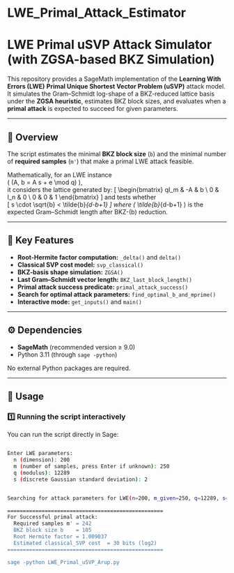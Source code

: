 # LWE_Primal_Attack_Estimator
# LWE Primal uSVP Attack Simulator (with ZGSA-based BKZ Simulation)

This repository provides a SageMath implementation of the **Learning With Errors (LWE)** **Primal Unique Shortest Vector Problem (uSVP)** attack model.  
It simulates the Gram–Schmidt log-shape of a BKZ-reduced lattice basis under the **ZGSA heuristic**, estimates BKZ block sizes, and evaluates when a **primal attack** is expected to succeed for given parameters.

---

## 📘 Overview

The script estimates the minimal **BKZ block size** (`b`) and the minimal number of **required samples** (`m'`) that make a primal LWE attack feasible.

Mathematically, for an LWE instance  
\( (A, b = A s + e \mod q) \),  
it considers the lattice generated by:
\[
\begin{bmatrix}
qI_m & -A & b \\
0 & I_n & 0 \\
0 & 0 & 1
\end{bmatrix}
\]
and tests whether  
\[
s \cdot \sqrt{b} < \tilde{b}_{d-b+1}
\]
where \( \tilde{b}_{d-b+1} \) is the expected Gram–Schmidt length after BKZ-\(b\) reduction.

---

## 🧩 Key Features

- **Root-Hermite factor computation:** `_delta()` and `delta()`  
- **Classical SVP cost model:** `svp_classical()`  
- **BKZ-basis shape simulation:** `ZGSA()`  
- **Last Gram–Schmidt vector length:** `BKZ_last_block_length()`  
- **Primal attack success predicate:** `primal_attack_success()`  
- **Search for optimal attack parameters:** `find_optimal_b_and_mprime()`  
- **Interactive mode:** `get_inputs()` and `main()`

---

## ⚙️ Dependencies

- **SageMath** (recommended version ≥ 9.0)
- Python 3.11 (through `sage -python`)
  
No external Python packages are required.

---

## 🚀 Usage

### **1️⃣ Running the script interactively**

You can run the script directly in Sage:

```bash

Enter LWE parameters:
  n (dimension): 200
  m (number of samples, press Enter if unknown): 250
  q (modulus): 12289
  s (discrete Gaussian standard deviation): 2


Searching for attack parameters for LWE(n=200, m_given=250, q=12289, s=2)

==================================================
For Successful primal attack:
  Required samples m' = 242
  BKZ block size b    = 105
  Root Hermite factor = 1.009037
  Estimated classical_SVP cost  = 30 bits (log2)
==================================================

sage -python LWE_Primal_uSVP_Arup.py
